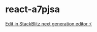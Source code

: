# react-a7pjsa

[Edit in StackBlitz next generation editor ⚡️](https://stackblitz.com/~/github.com/Rayaan522/react-a7pjsa)